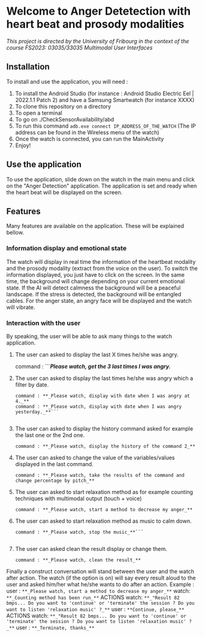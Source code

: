 # Welcome to Anger Detetection with heart beat and prosody modalities
*This project is directed by the University of Fribourg in the context of the course FS2023: 03035/33035 Multimodal User Interfaces*

## Installation
To install and use the application, you will need :

1) To install the Android Studio (for instance : Android Studio Electric Eel | 2022.1.1 Patch 2) and have a Samsung Smartwatch (for instance XXXX)
2) To clone this repository on a directory
3) To open a terminal
4) To go on ./CheckSensorAvailability/abd
5) To run this command ```adb.exe connect IP_ADDRESS_OF_THE_WATCH``` (The IP address can be found in the Wireless menu of the watch)
6) Once the watch is connected, you can run the MainActivity
7) Enjoy!

## Use the application
To use the application, slide down on the watch in the main menu and click on the "Anger Detection" application. The application is set and ready when the heart beat will be displayed on the screen.

## Features
Many features are available on the application. These will be explained bellow.

### Information display and emotional state
The watch will display in real time the information of the heartbeat modality and the prosody modality (extract from the voice on the user). To switch the information displayed, you just have to click on the screen.
In the same time, the background will change depending on your current emotional state. If the AI will detect calmness the background will be a peaceful landscape. If the stress is detected, the background will be entangled cables. For the anger state, an angry face will be displayed and the watch will vibrate.

### Interaction with the user
By speaking, the user will be able to ask many things to the watch application.
1) The user can asked to display the last X times he/she was angry.

    command : ```**_Please watch, get the 3 last times I was angry._**
    
2) The user can asked to display the last times he/she was angry which a filter by date.

    ```command : **_Please watch, display with date when I was angry in the last hour._**
    command : **_Please watch, display with date when I was angry at 4._**
    command : **_Please watch, display with date when I was angry yesterday._**```
    
    
3) The user can asked to display the history command asked for example the last one or the 2nd one.
    
    ```command : **_Please watch, display the history of the command 2_**```
    
    
4) The user can asked to change the value of the variables/values displayed in the last command.
    
    ```command : **_Please watch, take the results of the command and change percentage by pitch_**```
    
    
5) The user can asked to start relaxation method as for example counting techniques with multimodal output (touch + voice)
    
    ```command : **_Please watch, start a method to decrease my anger_**```
    
    
6) The user can asked to start relaxation method as music to calm down.
    
    ```command : **_Please watch, play some relaxation music_**
    command : **_Please watch, stop the music_**```
    
    
7) The user can asked clean the result display or change them.
   
    ```command : **_Please watch, clean the result_**```
    
    
    
Finally a construct conversation will stand between the user and the watch after action. The watch (if the option is on) will say every result aloud to the user and asked him/her what he/she wants to do after an action.
Example : 
    user : ```**_Please watch, start a method to decrease my anger_**```
    watch: ```**_Counting method has been run_**```
    ACTIONS
    watch: ```**_"Result 82 bmps... Do you want to 'continue' or 'terminate' the session ? Do you want to listen 'relaxation music' ?_**```
    user : ```**Continue, please_**```
    ACTIONS
    watch: ```**_"Result 82 bmps... Do you want to 'continue' or 'terminate' the session ? Do you want to listen 'relaxation music' ?_**```
    user : ```**_Terminate, thanks_**```



